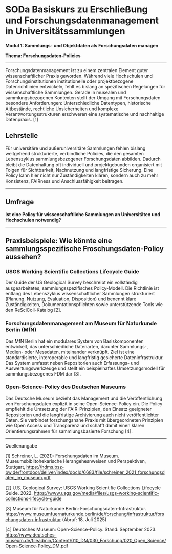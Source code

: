 <!--
*titel:
*author:in/urheber:in: Rebekka Reichert
*author:in/urheber:in: Canan Hastik
orcid: https://orcid.org/0009-0006-8283-3234
email: SODa@sammlungen.io
*lizenz: cc by
lizenzlink: https://creativecommons.org/
*persistenter OER link: 
language: DE
version:  v1
beschreibung: 
format: SODaBasiskurs Workshop 
modultitel: Elemente und Ziele von FDM-Policies
modul: Modul 1
einheitstitel: Elemente und Ziele von FDM-Policies
eiheit: Einheit 4
lernziel: Lernende können die Elemente und Ziele von Forschungsdaten-Policies benennen.
LZ-ID: LZ-ID 01_004_0058
baustein: Baustein4.3
zielgruppe: https://zenodo.org/records/15574575
gestaltungsprinzip: Problemorientiertes Lernen und Peer Learning
keywords: ???
erstellungsdatum: 

technische metadaten:
medientyp: text
dateiformat: .md
dauer: 
größe:
software: Web
icon: https://raw.githubusercontent.com/chastik/SODa-Basiskurs/main/img/SODa-Logo_full.svg
icon: https://github.com/chastik/SODa-Basiskurs/blob/main/img/SODa-Logo_full.svg


link:    https://raw.githubusercontent.com/chastik/SODa-Basiskurs/refs/heads/main/soda.css
 

-->

# SODa Basiskurs zu Erschließung und Forschungsdatenmanagement in Universitätssammlungen

**Modul 1: Sammlungs- und Objektdaten als Forschungsdaten managen**

**Thema: Forschungsdaten-Policies**

--- 

Forschungsdatenmanagement ist zu einem zentralen Element guter wissenschaftlicher Praxis geworden. Während viele Hochschulen und Forschungsinstitutionen institutionelle oder projektbezogene Datenrichtlinien entwickeln, fehlt es bislang an spezifischen Regelungen für wissenschaftliche Sammlungen. Gerade in musealen und sammlungsbezogenen Kontexten stellt der Umgang mit Forschungsdaten besondere Anforderungen: Unterschiedliche Datentypen, historische Altbestände, rechtliche Unsicherheiten und komplexe Verantwortungsstrukturen erschweren eine systematische und nachhaltige Datenpraxis. [1]

## **Lehrstelle**
Für universitäre und außeruniversitäre Sammlungen fehlen bislang weitgehend strukturierte, verbindliche Policies, die den gesamten Lebenszyklus sammlungsbezogener Forschungsdaten abbilden. Dadurch bleibt die Datenhaltung oft individuell und projektgebunden organisiert mit Folgen für Sichtbarkeit, Nachnutzung und langfristige Sicherung. Eine Policy kann hier nicht nur Zuständigkeiten klären, sondern auch zu mehr Konsistenz, FAIRness und Anschlussfähigkeit beitragen.

--- 

## Umfrage

**Ist eine Policy für wissenschaftliche Sammlungen an Universitäten und Hochschulen notwendig?** 

--- 

## **Praxisbeispiele: Wie könnte eine sammlungsspezifische Froschungsdaten-Policy aussehen?**

### **USGS Working Scientific Collections Lifecycle Guide**
Der Guide der US Geological Survey beschreibt ein vollständig ausgearbeitetes, sammlungsspezifisches Policy-Modell. Die Richtlinie ist entlang des Lebenszyklus wissenschaftlicher Sammlungen strukturiert (Planung, Nutzung, Evaluation, Disposition) und benennt klare Zuständigkeiten, Dokumentationspflichten sowie unterstützende Tools wie den ReSciColl-Katalog [2].

### **Forschungsdatenmanagement am Museum für Naturkunde Berlin (MfN)**
Das MfN Berlin hat ein modulares System von Basiskomponenten entwickelt, das unterschiedliche Datenarten, darunter Sammlungs-, Medien- oder Messdaten, miteinander verknüpft. Ziel ist eine standardisierte, interoperable und langfristig gesicherte Dateninfrastruktur. Das System umfasst neben Repositorien auch Erfassungs- und Auswertungswerkzeuge und stellt ein beispielhaftes Umsetzungsmodell für sammlungsbezogenes FDM dar [3].

### **Open-Science-Policy des Deutschen Museums**
Das Deutsche Museum bezieht das Management und die Veröffentlichung von Forschungsdaten explizit in seine Open-Science-Policy ein. Die Policy empfiehlt die Umsetzung der FAIR-Prinzipien, den Einsatz geeigneter Repositorien und die langfristige Archivierung auch nicht veröffentlichter Daten. Sie verbindet forschungsnahe Praxis mit übergeordneten Prinzipien wie Open Access und Transparenz und schafft damit einen klaren Orientierungsrahmen für sammlungsbasierte Forschung [4].


-----------
Quellenangabe

[1] Schreiner, L. (2021): Forschungsdaten im Museum. Museumsbiblitohekarische Herangehesnweisen und Perspektiven, Stuttgart, https://hdms.bsz-bw.de/frontdoor/deliver/index/docId/6683/file/schreiner_2021_forschungsdaten_im_museum.pdf 

[2] U.S. Geological Survey: USGS Working Scientific Collections Lifecycle Guide. 2022. https://www.usgs.gov/media/files/usgs-working-scientific-collections-lifecycle-guide

[3] Museum für Naturkunde Berlin: Forschungsdaten-Infrastruktur. https://www.museumfuernaturkunde.berlin/de/forschung/infrastruktur/forschungsdaten-infrastruktur (Abruf: 18. Juli 2025)

[4] Deutsches Museum: Open-Science-Policy. Stand: September 2023. https://www.deutsches-museum.de/fileadmin/Content/010_DM/030_Forschung/020_Open_Science/Open-Science-Policy_DM.pdf


